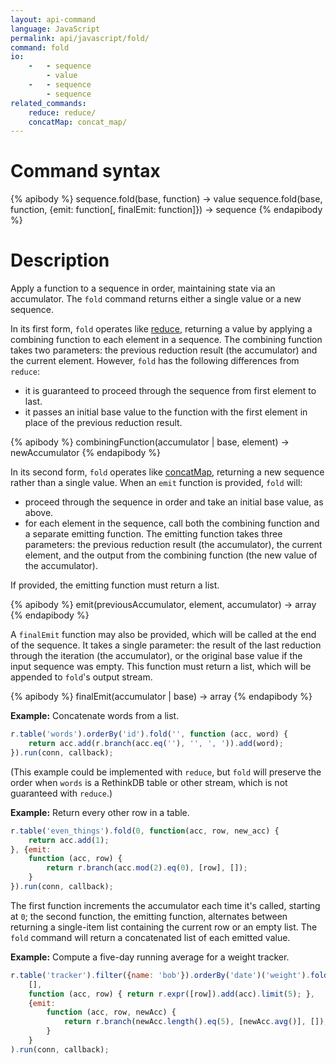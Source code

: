```yaml
---
layout: api-command
language: JavaScript
permalink: api/javascript/fold/
command: fold
io:
    -   - sequence
        - value
    -   - sequence
        - sequence
related_commands:
    reduce: reduce/
    concatMap: concat_map/
---
```


# Command syntax #

{% apibody %}
sequence.fold(base, function) &rarr; value
sequence.fold(base, function, {emit: function[, finalEmit: function]}) &rarr; sequence
{% endapibody %}

# Description #

Apply a function to a sequence in order, maintaining state via an accumulator. The `fold` command returns either a single value or a new sequence.

In its first form, `fold` operates like [reduce][rd], returning a value by applying a combining function to each element in a sequence. The combining function takes two parameters: the previous reduction result (the accumulator) and the current element. However, `fold` has the following differences from `reduce`:

* it is guaranteed to proceed through the sequence from first element to last.
* it passes an initial base value to the function with the first element in place of the previous reduction result.

{% apibody %}
combiningFunction(accumulator | base, element) &rarr; newAccumulator
{% endapibody %}

In its second form, `fold` operates like [concatMap][cm], returning a new sequence rather than a single value. When an `emit` function is provided, `fold` will:

* proceed through the sequence in order and take an initial base value, as above.
* for each element in the sequence, call both the combining function and a separate emitting function. The emitting function takes three parameters: the previous reduction result (the accumulator), the current element, and the output from the combining function (the new value of the accumulator).

If provided, the emitting function must return a list.

{% apibody %}
emit(previousAccumulator, element, accumulator) &rarr; array
{% endapibody %}

A `finalEmit` function may also be provided, which will be called at the end of the sequence. It takes a single parameter: the result of the last reduction through the iteration (the accumulator), or the original base value if the input sequence was empty. This function must return a list, which will be appended to `fold`'s output stream.

{% apibody %}
finalEmit(accumulator | base) &rarr; array
{% endapibody %}

[rd]: /api/javascript/reduce/
[cm]: /api/javascript/concat_map/

__Example:__ Concatenate words from a list.

```js
r.table('words').orderBy('id').fold('', function (acc, word) {
    return acc.add(r.branch(acc.eq(''), '', ', ')).add(word);
}).run(conn, callback);
```

(This example could be implemented with `reduce`, but `fold` will preserve the order when `words` is a RethinkDB table or other stream, which is not guaranteed with `reduce`.)

__Example:__ Return every other row in a table.

```js
r.table('even_things').fold(0, function(acc, row, new_acc) {
    return acc.add(1);
}, {emit:
    function (acc, row) {
        return r.branch(acc.mod(2).eq(0), [row], []);
    }
}).run(conn, callback);
```

The first function increments the accumulator each time it's called, starting at `0`; the second function, the emitting function, alternates between returning a single-item list containing the current row or an empty list. The `fold` command will return a concatenated list of each emitted value.

__Example:__ Compute a five-day running average for a weight tracker.

```js
r.table('tracker').filter({name: 'bob'}).orderBy('date')('weight').fold(
    [],
    function (acc, row) { return r.expr([row]).add(acc).limit(5); },
    {emit:
        function (acc, row, newAcc) {
            return r.branch(newAcc.length().eq(5), [newAcc.avg()], []);
        }
    }
).run(conn, callback);
```
